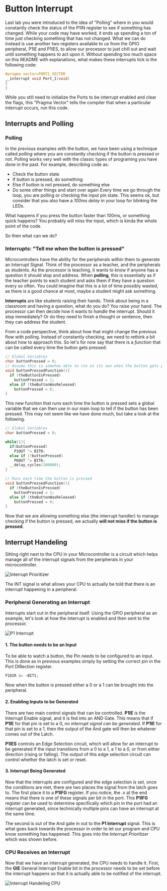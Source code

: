 # Button Interrupt
Last lab you were introduced to the idea of "Polling" where in you would constantly check the status of the P1IN register to see if something has changed. While your code may have worked, it ends up spending a ton of time just checking something that has not changed. What we can do instead is use another two registers available to us from the GPIO peripheral, P1IE and P1IES, to allow our processor to just chill out and wait until something happens to act upon it. Without spending too much space on this README with explanations, what makes these interrupts tick is the following code:

```c
#pragma vector=PORT1_VECTOR
__interrupt void Port_1(void)
{
}
```

While you still need to initialize the Ports to be interrupt enabled and clear the flags, this "Pragma Vector" tells the compiler that when a particular interrupt occurs, run this code.

## Interrupts and Polling
### Polling
In the previous examples with the button, we have been using a technique called *polling* where you are constantly checking if the button is pressed or not. Polling works very well with the classic types of programing you have done in the past. For example, describing code as:
- Check the button state
- If button is pressed, do something
- Else if button is not pressed, do something else
- Do some other things and start over again
Every time we go through the loop, you are polling or checking the input pin state. This seems ok, but consider that you also have a _100ms delay_ in your loop for blinking the LEDs.

What happens if you press the button faster than 100ms, or something quick happens? You probably will miss the input, which is kinda the whole point of the code.

So then what can we do?

### Interrupts: "Tell me when the button is pressed"
Microcontrollers have the ability for the peripherals within them to generate an Interrupt Signal. Think of the processor as a teacher, and the peripherals as students. As the processor is teaching, it wants to know if anyone has a question it should stop and address. When **polling**, this is essentially as if the teacher points to each student and asks them if they have a question every so often. You could imagine that this is a lot of time possibly wasted, as there is a good chance at most, maybe a student might ask something.

**Interrupts** are like students raising their hands. Think about being in a classroom and having a question, what do you do? You raise your hand. The processor can then decide how it wants to _handle_ the interrupt. Should it stop immediately? Or do they need to finish a thought or sentence, then they can address the student.

From a code perspective, think about how that might change the previous flow with polling. Instead of constantly checking, we need to rethink a bit about how to approach this. So let's for now say that there is a _function_ that can be called every time the button gets pressed:
```c
// Global Variables
char buttonPressed = 0;
// Assume this is somehow able to run on its own when the button gets pressed.
void buttonPressedFunction(){
  if (theButtonIsPressed)
    buttonPressed = 1;
  else if (theButtonWasReleased)
    buttonPressed = 0;
}
```
This new function that runs each time the button is pressed sets a global variable that we can then use in our main loop to tell if the button has been pressed. This may not seem like we have done much, but take a look at the following.

```c
// Global Variables
char buttonPressed = 0;

while(1){
  if(buttonPressed)
    P1OUT ^= BIT0;
  else if (!buttonPressed)
    P6OUT ^= BIT6;
  __delay_cycles(100000);
}

// Runs each time the button is pressed
void buttonPressedFunction(){
  if (theButtonIsPressed)
    buttonPressed = 1;
  else if (theButtonWasReleased)
    buttonPressed = 0;
}

```
Now that we are allowing something else (the interrupt handler) to manage checking if the button is pressed, we actually **will not miss if the button is pressed**.

## Interrupt Handeling
Sitting right next to the CPU in your Microcontroller is a circuit which helps manage all of the interrupt signals from the peripherals in your microcontroller.

![Interrupt Prioritizer](https://gyazo.com/8b1680adafedd6082f7b4fb7b047e98d.png)

The INT signal is what allows your CPU to actually be told that there is an interrupt happening in a peripheral.

### Peripheral Generating an Interrupt

Interrupts start out in the peripheral itself. Using the GPIO peripheral as an example, let's look at how the interrupt is enabled and then sent to the processor.

![P1 Interrupt](https://i.gyazo.com/63c30393ec86ae4b84922ec10b623b97.png)

#### 1. The button needs to be an Input
To be able to watch a button, the Pin needs to be configured to an input. This is done as in previous examples simply by setting the correct pin in the Port DIRection register.
```c
P1DIR &= ~BIT1;
```
Now when the button is pressed either a 0 or a 1 can be brought into the peripheral.

#### 2. Enabling Inputs to be Generated
There are two main control signals that can be controlled. **P1IE** is the Interrupt Enable signal, and it is fed into an AND Gate. This means that if **P1IE** for that pin is set to a 0, _no interrupt signal can be generated_. If **P1IE** for that pin is set to a 1, then the output of the And gate will then be whatever comes out of the Latch.

**P1IES** controls an Edge Selection circuit, which will allow for an interrupt to be generated if the input transitions from a 0 to a 1, a 1 to a 0, or from either direction (rising or falling). The output of this edge selection circuit can control whether the latch is set or reset.

#### 3. Interrupt Being Generated
Now that the interrupts are configured and the edge selection is set, once the conditions are met, there are two places the signal from the latch goes to. The first place it to a **P1IFG** register. If you notice, the .x at the end means that there is one of these signals per bit in the port. This **P1IFG** register can be used to determine specifically which pin in the port had an interrupt generated, since technically multiple pins can have an interrupt at the same time.

The second is out of the And gate in out to the **P1 Interrupt** signal. This is what goes back towards the processor in order to let our program and CPU know something has happened. This goes into the *Interrupt Prioritizer* which was shown before.

### CPU Receives an Interrupt
Now that we have an interrupt generated, the CPU needs to handle it. First, the **GIE** General Interrupt Enable bit in the processor needs to be set before the interrupt happens so that it is actually able to be notified of the interrupt.

![Interrupt Handeling CPU](https://i.gyazo.com/6d797c228213079c569e93a2492b6d37.png)
